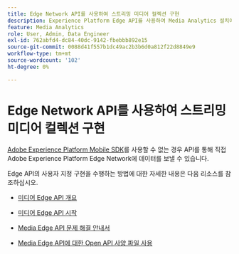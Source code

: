 ```yaml
---
title: Edge Network API를 사용하여 스트리밍 미디어 컬렉션 구현
description: Experience Platform Edge API를 사용하여 Media Analytics 설치에 대한 리소스입니다.
feature: Media Analytics
role: User, Admin, Data Engineer
exl-id: 762abfd4-dc84-40dc-9142-fbebbb892e15
source-git-commit: 0088d41f557b1dc49ac2b3b6d0a812f22d8849e9
workflow-type: tm+mt
source-wordcount: '102'
ht-degree: 0%

---
```


# Edge Network API를 사용하여 스트리밍 미디어 컬렉션 구현

[Adobe Experience Platform Mobile SDK](/help/implementation/edge/implementation-edge.md)를 사용할 수 없는 경우 API를 통해 직접 Adobe Experience Platform Edge Network에 데이터를 보낼 수 있습니다.

Edge API의 사용자 지정 구현을 수행하는 방법에 대한 자세한 내용은 다음 리소스를 참조하십시오.

* [미디어 Edge API 개요](https://developer.adobe.com/cja-apis/docs/endpoints/media-edge/)

* [미디어 Edge API 시작](https://developer.adobe.com/cja-apis/docs/endpoints/media-edge/getting-started/)

* [Media Edge API 문제 해결 안내서](https://developer.adobe.com/cja-apis/docs/endpoints/media-edge/troubleshooting/)

* [Media Edge API에 대한 Open API 사양 파일 사용](https://developer.adobe.com/data-collection-apis/docs/api/media-edge/)
